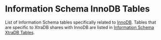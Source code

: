 # Information Schema InnoDB Tables

List of Information Schema tables specifically related to [InnoDB](../../../../../../../server-usage/storage-engines/innodb/). Tables that are specific to XtraDB shares with InnoDB are listed in [Information Schema XtraDB Tables](../information-schema-xtradb-tables/).
